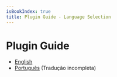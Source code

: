 ```yaml
---
isBookIndex: true
title: Plugin Guide - Language Selection
---
```


# Plugin Guide

* [English](en/)
* [Português](pt/) (Tradução incompleta)

